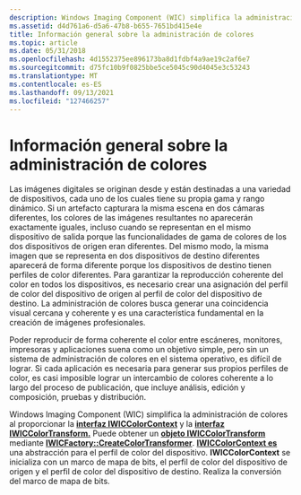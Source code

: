 ```yaml
---
description: Windows Imaging Component (WIC) simplifica la administración de colores al proporcionar la interfaz IWICColorContext y la interfaz IWICColorTransform.
ms.assetid: d4d761a6-d5a6-47b8-b655-7651bd415e4e
title: Información general sobre la administración de colores
ms.topic: article
ms.date: 05/31/2018
ms.openlocfilehash: 4d1552375ee896173ba8d1fdbf4a9ae19c2af6e7
ms.sourcegitcommit: d75fc10b9f0825bbe5ce5045c90d4045e3c53243
ms.translationtype: MT
ms.contentlocale: es-ES
ms.lasthandoff: 09/13/2021
ms.locfileid: "127466257"
---
```

# <a name="color-management-overview"></a>Información general sobre la administración de colores

Las imágenes digitales se originan desde y están destinadas a una variedad de dispositivos, cada uno de los cuales tiene su propia gama y rango dinámico. Si un artefacto capturara la misma escena en dos cámaras diferentes, los colores de las imágenes resultantes no aparecerán exactamente iguales, incluso cuando se representan en el mismo dispositivo de salida porque las funcionalidades de gama de colores de los dos dispositivos de origen eran diferentes. Del mismo modo, la misma imagen que se representa en dos dispositivos de destino diferentes aparecerá de forma diferente porque los dispositivos de destino tienen perfiles de color diferentes. Para garantizar la reproducción coherente del color en todos los dispositivos, es necesario crear una asignación del perfil de color del dispositivo de origen al perfil de color del dispositivo de destino. La administración de colores busca generar una coincidencia visual cercana y coherente y es una característica fundamental en la creación de imágenes profesionales.

Poder reproducir de forma coherente el color entre escáneres, monitores, impresoras y aplicaciones suena como un objetivo simple, pero sin un sistema de administración de colores en el sistema operativo, es difícil de lograr. Si cada aplicación es necesaria para generar sus propios perfiles de color, es casi imposible lograr un intercambio de colores coherente a lo largo del proceso de publicación, que incluye análisis, edición y composición, pruebas y distribución.

Windows Imaging Component (WIC) simplifica la administración de colores al proporcionar la [**interfaz IWICColorContext**](/windows/desktop/api/Wincodec/nn-wincodec-iwiccolorcontext) y la [**interfaz IWICColorTransform.**](/windows/desktop/api/Wincodec/nn-wincodec-iwiccolortransform) Puede obtener un [**objeto IWICColorTransform**](/windows/desktop/api/Wincodec/nn-wincodec-iwiccolortransform) mediante [**IWICFactory::CreateColorTransformer**](/windows/desktop/api/Wincodec/nf-wincodec-iwicimagingfactory-createcolortransformer). [**IWICColorContext es**](/windows/desktop/api/Wincodec/nn-wincodec-iwiccolorcontext) una abstracción para el perfil de color del dispositivo. **IWICColorContext** se inicializa con un marco de mapa de bits, el perfil de color del dispositivo de origen y el perfil de color del dispositivo de destino. Realiza la conversión del marco de mapa de bits.

 

 



